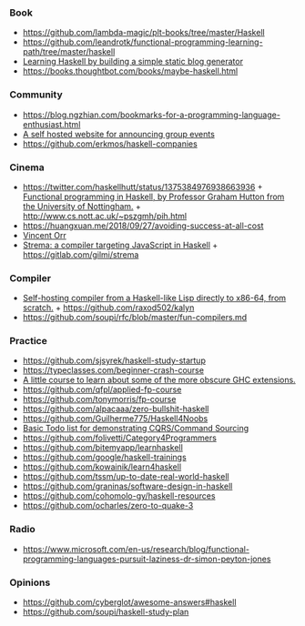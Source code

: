 ### Book

- https://github.com/lambda-magic/plt-books/tree/master/Haskell
- https://github.com/leandrotk/functional-programming-learning-path/tree/master/haskell
- [Learning Haskell by building a simple static blog generator](https://github.com/soupi/learn-haskell-blog-generator)
- https://books.thoughtbot.com/books/maybe-haskell.html

### Community

- https://blog.ngzhian.com/bookmarks-for-a-programming-language-enthusiast.html
- [A self hosted website for announcing group events](https://github.com/soupi/gathering)
- https://github.com/erkmos/haskell-companies

### Cinema

- https://twitter.com/haskellhutt/status/1375384976938663936 + [Functional programming in Haskell, by Professor Graham Hutton from the University of Nottingham.](https://www.youtube.com/playlist?list=PLF1Z-APd9zK7usPMx3LGMZEHrECUGodd3) + http://www.cs.nott.ac.uk/~pszgmh/pih.html
- https://huangxuan.me/2018/09/27/avoiding-success-at-all-cost
- [Vincent Orr](https://www.youtube.com/channel/UCbKpj2hZ0CFXLatyx615JNw/playlists)
- [Strema: a compiler targeting JavaScript in Haskell](https://www.youtube.com/playlist?list=PLhMOOgDOKD4IkQM75GkAnXI-fpIrDAnsu) + https://gitlab.com/gilmi/strema

### Compiler

- [Self-hosting compiler from a Haskell-like Lisp directly to x86-64, from scratch.](https://intuitiveexplanations.com/tech/kalyn) + https://github.com/raxod502/kalyn
- https://github.com/soupi/rfc/blob/master/fun-compilers.md

### Practice

- https://github.com/sjsyrek/haskell-study-startup
- https://typeclasses.com/beginner-crash-course
- [A little course to learn about some of the more obscure GHC extensions.](https://github.com/i-am-tom/haskell-exercises)
- https://github.com/qfpl/applied-fp-course
- https://github.com/tonymorris/fp-course
- https://github.com/alpacaaa/zero-bullshit-haskell
- https://github.com/Guilherme775/Haskell4Noobs
- [Basic Todo list for demonstrating CQRS/Command Sourcing](https://github.com/Eventuria/demonstration-gsd)
- https://github.com/folivetti/Category4Programmers
- https://github.com/bitemyapp/learnhaskell
- https://github.com/google/haskell-trainings
- https://github.com/kowainik/learn4haskell
- https://github.com/tssm/up-to-date-real-world-haskell
- https://github.com/graninas/software-design-in-haskell
- https://github.com/cohomolo-gy/haskell-resources
- https://github.com/ocharles/zero-to-quake-3

### Radio

- https://www.microsoft.com/en-us/research/blog/functional-programming-languages-pursuit-laziness-dr-simon-peyton-jones


### Opinions

- https://github.com/cyberglot/awesome-answers#haskell
- https://github.com/soupi/haskell-study-plan